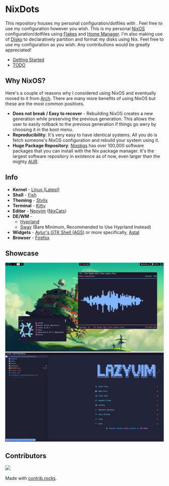 # NixDots
This repository houses my personal  configuration/dotfiles with . Feel free to use my configuration however you wish.
This is my personal [NixOS](https://nixos.org/) configuration/dotfiles using [Flakes](https://nixos.wiki/wiki/flakes) and [Home Manager](https://github.com/nix-community/home-manager). I'm also making use of [Disko](https://github.com/nix-community/disko) to declaratively partition and format my disks using Nix. Feel free to use my configuration as you wish. Any contributions would be greatly appreciated!

- [Getting Started](./docs/getting-started.md)
- [TODO](./docs/TODO.md)

## Why NixOS?
Here's a couple of reasons why I considered using NixOS and eventually moved to it from [Arch](https://github.com/NixOS/nixpkgs). There are many more benefits of using NixOS but these are the most common positives.
- **Does not break / Easy to recover** - Rebuilding NixOS creates a new generation while preserving the previous generation. This allows the user to easily rollback to the previous generation if things go awry by choosing it in the boot menu.
- **Reproducibility**: It's very easy to have identical systems. All you do is fetch someone's NixOS configuration and rebuild your system using it.
- **Huge Package Repository**: [Nixpkgs](https://github.com/NixOS/nixpkgs) has over 100,000 software packages that you can install with the Nix package manager. It's the largest software repository in existence as of now, even larger than the mighty [AUR](https://github.com/NixOS/nixpkgs).

## Info
- **Kernel** - [Linux (Latest)](https://www.kernel.org/)
- **Shell** - [Fish](https://fishshell.com/)
- **Theming** - [Stylix](https://github.com/danth/stylix)
- **Terminal** - [Kitty](https://sw.kovidgoyal.net/kitty/)
- **Editor** - [Neovim](https://github.com/Voxi0/NvimDots) ([NixCats](https://nixcats.org/))
- **DE/WM** -
  - [Hyprland](https://hyprland.org/)
  - [Sway](https://swaywm.org/) (Bare Minimum, Recommended to Use Hyprland Instead)
- **Widgets** - [Aylur's GTK Shell (AGS)](https://github.com/Aylur/ags) or more specifically, [Astal](https://github.com/Aylur/Astal)
- **Browser** - [Firefox](https://www.mozilla.org/en-US/firefox/)

## Showcase
![Desktop](./assets/desktop.png)
![Neovim](./assets/neovim.png)

## Contributors
<a href="https://github.com/voxi0/NixDots/graphs/contributors">
  <img src="https://contrib.rocks/image?repo=voxi0/NixDots&max=100&columns=12&anon=0"/>
</a>

Made with [contrib.rocks](https://contrib.rocks).
